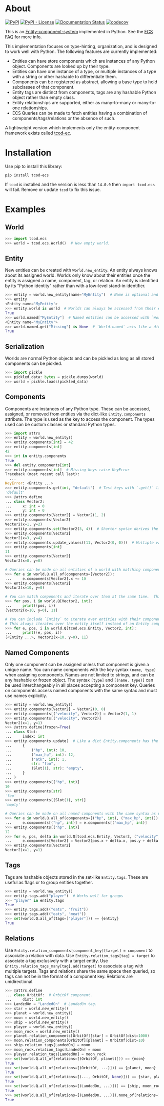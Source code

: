 # About

[![PyPI](https://img.shields.io/pypi/v/tcod-ec)](https://pypi.org/project/tcod-ecs/)
[![PyPI - License](https://img.shields.io/pypi/l/tcod-ecs)](https://github.com/HexDecimal/python-tcod-ecs/blob/main/LICENSE)
[![Documentation Status](https://readthedocs.org/projects/python-tcod-ecs/badge/?version=latest)](https://python-tcod-ecs.readthedocs.io)
[![codecov](https://codecov.io/gh/HexDecimal/python-tcod-ecs/branch/main/graph/badge.svg?token=4Ak5QpTLZB)](https://codecov.io/gh/HexDecimal/python-tcod-ecs)

This is an [Entity-component-system](https://en.wikipedia.org/wiki/Entity_component_system) implemented in Python.
See the [ECS FAQ](https://github.com/SanderMertens/ecs-faq) for more info.

This implementation focuses on type-hinting, organization, and is designed to work well with Python.
The following features are currently implemented:

- Entities can have store components which are instances of any Python object. Components are looked up by their type.
- Entities can have one instance of a type, or multiple instances of a type with a string or other hashable to differentiate them.
- Components can be registered as abstract, allowing a base type to hold subclasses of that component.
- Entity tags are distinct from components, tags are any hashable Python object rather than empty class.
- Entity relationships are supported, either as many-to-many or many-to-one relationships.
- ECS Queries can be made to fetch entities having a combination of components/tags/relations or the absence of such.

A lightweight version which implements only the entity-component framework exists called [tcod-ec](https://pypi.org/project/tcod-ec/).

# Installation

Use pip to install this library:
```
pip install tcod-ecs
```

If `tcod` is installed and the version is less than `14.0.0` then `import tcod.ecs` will fail.
Remove or update `tcod` to fix this issue.

# Examples

## World

```py
>>> import tcod.ecs
>>> world = tcod.ecs.World()  # New empty world.

```

## Entity

New entities can be created with `World.new_entity`.
An entity always knows about its assigned world.
Worlds only know about their entities once the entity is assigned a name, component, tag, or relation.
An entity is identified by its "Python identity" rather than with a low-level stand-in identifier.

```py
>>> entity = world.new_entity(name="MyEntity")  # Name is optional and can be any hashable, not just str.
>>> entity
<Entity name='MyEntity'>
>>> entity.world is world  # Worlds can always be accessed from their entity.
True
>>> world.named["MyEntity"]  # Named entities can be accessed with `World.named`.
<Entity name='MyEntity'>
>>> world.named.get("Missing") is None  # `World.named` acts like a dictionary, including assignment and `.get()`.
True

```

## Serialization

Worlds are normal Python objects and can be pickled as long as all stored components can be pickled.

```py
>>> import pickle
>>> pickled_data: bytes = pickle.dumps(world)
>>> world = pickle.loads(pickled_data)

```

## Components

Components are instances of any Python type.
These can be accessed, assigned, or removed from entities via the dict-like `Entity.components` attribute.
The type is used as the key to access the component.
The types used can be custom classes or standard Python types.

```py
>>> import attrs
>>> entity = world.new_entity()
>>> entity.components[int] = 42
>>> entity.components[int]
42
>>> int in entity.components
True
>>> del entity.components[int]
>>> entity.components[int]  # Missing keys raise KeyError
Traceback (most recent call last):
  ...
KeyError: <Entity ...>
>>> entity.components.get(int, "default")  # Test keys with `.get()` like a dictionary.
'default'
>>> @attrs.define
... class Vector2:
...     x: int = 0
...     y: int = 0
>>> entity.components[Vector2] = Vector2(1, 2)
>>> entity.components[Vector2]
Vector2(x=1, y=2)
>>> entity.components.set(Vector2(3, 4))  # Shorter syntax derives the type from the value when assigning a component.
>>> entity.components[Vector2]
Vector2(x=3, y=4)
>>> entity.components.update_values([11, Vector2(0, 0)])  # Multiple values can be assigned without keys.
>>> entity.components[int]
11
>>> entity.components[Vector2]
Vector2(x=0, y=0)

# Queries can be made on all entities of a world with matching components.
>>> for e in world.Q.all_of(components=[Vector2]):
...     e.components[Vector2].x += 10
>>> entity.components[Vector2]
Vector2(x=10, y=0)

# You can match components and iterate over them at the same time.  This can be combined with the above.
>>> for pos, i in world.Q[Vector2, int]:
...     print((pos, i))
(Vector2(x=10, y=0), 11)

# You can include `Entity` to iterate over entities with their components.
# This always iterates over the entity itself instead of an Entity component.
>>> for e, pos, i in world.Q[tcod.ecs.Entity, Vector2, int]:
...     print((e, pos, i))
(<Entity ...>, Vector2(x=10, y=0), 11)

```

## Named Components

Only one component can be assigned unless that component is given a unique name.
You can name components with the key syntax `(name, type)` when assigning components.
Names are not limited to strings, and can be any hashable or frozen object.
The syntax `[type]` and `[(name, type)]` can be used interchangeably in all places accepting a component key.
Queries on components access named components with the same syntax and must use names explicitly.

```py
>>> entity = world.new_entity()
>>> entity.components[Vector2] = Vector2(0, 0)
>>> entity.components[("velocity", Vector2)] = Vector2(1, 1)
>>> entity.components[("velocity", Vector2)]
Vector2(x=1, y=1)
>>> @attrs.define(frozen=True)
... class Slot:
...     index: int
>>> entity.components.update(  # Like a dict Entity.components has the `.update()` method.
...     {
...         ("hp", int): 10,
...         ("max_hp", int): 12,
...         ("atk", int): 1,
...         str: "foo",
...         (Slot(1), str): "empty",
...     }
... )
>>> entity.components[("hp", int)]
10
>>> entity.components[str]
'foo'
>>> entity.components[(Slot(1), str)]
'empty'

# Queries can be made on all named components with the same syntax as normal ones.
>>> for e in world.Q.all_of(components=[("hp", int), ("max_hp", int)]):
...     e.components[("hp", int)] = e.components[("max_hp", int)]
>>> entity.components[("hp", int)]
12
>>> for e, pos, delta in world.Q[tcod.ecs.Entity, Vector2, ("velocity", Vector2)]:
...     e.components[Vector2] = Vector2(pos.x + delta.x, pos.y + delta.y)
>>> entity.components[Vector2]
Vector2(x=1, y=1)

```

## Tags

Tags are hashable objects stored in the set-like `Entity.tags`.
These are useful as flags or to group entities together.

```py
>>> entity = world.new_entity()
>>> entity.tags.add("player")  # Works well for groups
>>> "player" in entity.tags
True
>>> entity.tags.add(("eats", "fruit"))
>>> entity.tags.add(("eats", "meat"))
>>> set(world.Q.all_of(tags=["player"])) == {entity}
True

```

## Relations

Use `Entity.relation_components[component_key][target] = component` to associate a relation with data.
Use `Entity.relation_tags[tag] = target` to associate a tag exclusively with a target entity.
Use `Entity.relation_tags_many[tag].add(target)` to associate a tag with multiple targets.
Tags and relations share the same space then queried, so tags can not be in the format of a component key.
Relations are unidirectional.

```py
>>> @attrs.define
... class OrbitOf:  # OrbitOf component.
...     dist: int
>>> LandedOn = "LandedOn"  # LandedOn tag.
>>> star = world.new_entity()
>>> planet = world.new_entity()
>>> moon = world.new_entity()
>>> ship = world.new_entity()
>>> player = world.new_entity()
>>> moon_rock = world.new_entity()
>>> planet.relation_components[OrbitOf][star] = OrbitOf(dist=1000)
>>> moon.relation_components[OrbitOf][planet] = OrbitOf(dist=10)
>>> ship.relation_tags[LandedOn] = moon
>>> moon_rock.relation_tags[LandedOn] = moon
>>> player.relation_tags[LandedOn] = moon_rock
>>> set(world.Q.all_of(relations=[(OrbitOf, planet)])) == {moon}
True
>>> set(world.Q.all_of(relations=[(OrbitOf, ...)])) == {planet, moon}  # Get objects in an orbit.
True
>>> set(world.Q.all_of(relations=[(..., OrbitOf, None)])) == {star, planet}  # Get objects being orbited.
True
>>> set(world.Q.all_of(relations=[(LandedOn, ...)])) == {ship, moon_rock, player}
True
>>> set(world.Q.all_of(relations=[(LandedOn, ...)]).none_of(relations=[(LandedOn, moon)])) == {player}
True

```
